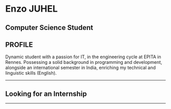 # Enzo JUHEL
## Computer Science Student
## PROFILE
Dynamic student with a passion for IT, in the engineering cycle at EPITA in Rennes. Possessing a solid background in programming and development, alongside an international semester in India, enriching my technical and linguistic skills (English).

---
## Looking for an Internship
---
